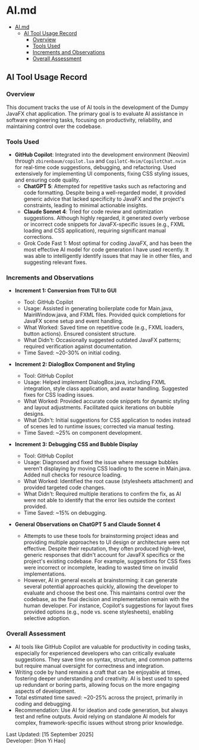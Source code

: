 # AI.md

<!--toc:start-->
- [AI.md](#aimd)
  - [AI Tool Usage Record](#ai-tool-usage-record)
    - [Overview](#overview)
    - [Tools Used](#tools-used)
    - [Increments and Observations](#increments-and-observations)
    - [Overall Assessment](#overall-assessment)
<!--toc:end-->

## AI Tool Usage Record

### Overview

This document tracks the use of AI tools in the development of the Dumpy JavaFX
chat application. The primary goal is to evaluate AI assistance in software
engineering tasks, focusing on productivity, reliability, and maintaining control
over the codebase.

### Tools Used

- **GitHub Copilot**: Integrated into the development environment (Neovim) through
`zbirenbaum/copilot.lua` and `CopilotC-Nvim/CopilotChat.nvim` for
real-time code suggestions, debugging, and refactoring. Used extensively for
implementing UI components, fixing CSS styling issues, and ensuring code
quality.
  - **ChatGPT 5**: Attempted for repetitive tasks such as refactoring and code
  formatting. Despite being a well-regarded model, it provided generic
  advice that lacked specificity to JavaFX and the project's constraints,
  leading to minimal actionable insights.
  - **Claude Sonnet 4**: Tried for code review and optimization suggestions.
  Although highly regarded, it generated overly verbose or incorrect code
  snippets for JavaFX-specific issues (e.g., FXML loading and CSS application),
  requiring significant manual corrections.
  - Grok Code Fast 1: Most optimal for coding JavaFX, and has been the most
  effective AI model for code generation I have used recently. It was able to
  intelligently identify issues that may lie in other files, and suggesting relevant
  fixes.

### Increments and Observations

- **Increment 1: Conversion from TUI to GUI**
  - Tool: GitHub Copilot
  - Usage: Assisted in generating boilerplate code for Main.java,
  MainWindow.java, and FXML files. Provided quick completions for
  JavaFX scene setup and event handling.
  - What Worked: Saved time on repetitive code (e.g., FXML loaders, button
  actions). Ensured consistent structure.
  - What Didn't: Occasionally suggested outdated JavaFX patterns; required
  verification against documentation.
  - Time Saved: ~20-30% on initial coding.

- **Increment 2: DialogBox Component and Styling**
  - Tool: GitHub Copilot
  - Usage: Helped implement DialogBox.java, including FXML integration, style
  class application, and avatar handling. Suggested fixes for CSS loading
  issues.
  - What Worked: Provided accurate code snippets for dynamic styling and layout
  adjustments. Facilitated quick iterations on bubble designs.
  - What Didn't: Initial suggestions for CSS application to nodes instead of
  scenes led to runtime issues; corrected via manual testing.
  - Time Saved: ~25% on component development.

- **Increment 3: Debugging CSS and Bubble Display**
  - Tool: GitHub Copilot
  - Usage: Diagnosed and fixed the issue where message bubbles weren't
  displaying by moving CSS loading to the scene in Main.java. Added null checks
  for resource loading.
  - What Worked: Identified the root cause (stylesheets attachment) and provided
  targeted code changes.
  - What Didn't: Required multiple iterations to confirm the fix, as AI were
  not able to identify that the error lies outside the context provided.
  - Time Saved: ~15% on debugging.

- **General Observations on ChatGPT 5 and Claude Sonnet 4**
  - Attempts to use these tools for brainstorming project ideas and providing
  multiple approaches to UI design or architecture were not effective. Despite
  their reputation, they often produced high-level, generic responses that
  didn't account for JavaFX specifics or the project's existing codebase. For
  example, suggestions for CSS fixes were incorrect or incomplete, leading to
  wasted time on invalid implementations.
  - However, AI in general excels at brainstorming: it can generate several
  potential approaches quickly, allowing the developer to evaluate and choose
  the best one. This maintains control over the codebase, as the final decision
  and implementation remain with the human developer. For instance, Copilot's
  suggestions for layout fixes provided options (e.g., node vs. scene stylesheets),
  enabling selective adoption.

### Overall Assessment

- AI tools like GitHub Copilot are valuable for productivity in coding tasks,
especially for experienced developers who can critically evaluate suggestions.
They save time on syntax, structure, and common patterns but require manual
oversight for correctness and integration.
- Writing code by hand remains a craft that can be enjoyable at times, fostering
deeper understanding and creativity. AI is best used to speed up redundant or
boring parts, allowing focus on the more engaging aspects of development.
- Total estimated time saved: ~20-25% across the project, primarily in coding
and debugging.
- Recommendation: Use AI for ideation and code generation, but always test and
refine outputs. Avoid relying on standalone AI models for complex,
framework-specific issues without strong prior knowledge.

Last Updated: [15 September 2025]  
Developer: [Hon Yi Hao]
